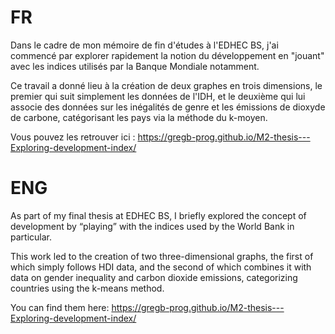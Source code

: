 # FR

Dans le cadre de mon mémoire de fin d'études à l'EDHEC BS, j'ai commencé par explorer rapidement la notion du développement en "jouant" avec les indices utilisés par la Banque Mondiale notamment. 

Ce travail a donné lieu à la création de deux graphes en trois dimensions, le premier qui suit simplement les données de l'IDH, et le deuxième qui lui associe des données sur les inégalités de genre et les émissions de dioxyde de carbone, catégorisant les pays via la méthode du k-moyen.

Vous pouvez les retrouver ici : https://gregb-prog.github.io/M2-thesis---Exploring-development-index/

# ENG

As part of my final thesis at EDHEC BS, I briefly explored the concept of development by “playing” with the indices used by the World Bank in particular. 

This work led to the creation of two three-dimensional graphs, the first of which simply follows HDI data, and the second of which combines it with data on gender inequality and carbon dioxide emissions, categorizing countries using the k-means method.

You can find them here: https://gregb-prog.github.io/M2-thesis---Exploring-development-index/
